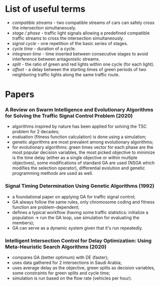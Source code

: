 # List of useful terms
- *compatible streams* - two compatible streams of cars can safely cross the intersection simultaneously.
- *stage / phase* - traffic light signals allowing a predefined compatible traffic streams to cross the intersection simultaneously.
- *signal cycle* - one repetition of the basic series of stages.
- *cycle time* - duration of a cycle.
- *integreen time* - time inserted between consecutive stages to avoid interference between antagonistic streams.
- *split* - the ratio of green and red lights within one cycle (for each light).
- *offset* - a delay between the starting times of green periods of two neighboring traffic lights along the same traffic route.

# Papers
### A Review on Swarm Intelligence and Evolutionary Algorithms for Solving the Traffic Signal Control Problem (2020)
* algorithms inspired by nature has been applied for solving the TSC problem for 2 decades;
* evaluation (fitness function calculation) is done using a simulation;
* genetic algorithms are most prevalent among evolutionary algorithms;
* for evolutionary algorithms: green times vector for each phase are the most popular decision variables, the most picked objective to minimize is the time delay (either as a single objective or within multiple objectives), some modifications of standard GA are used (NSGA which modifies the selection operator), differential evolution and genetic programming methods are used as well.

### Signal Timing Determination Using Genetic Algorithms (1992)
* a foundational paper on applying GA for traffic signal control;
* GA always follow the same rules, only chromosome coding and fitness function are problem-dependent;
* defines a typical workflow (having some traffic statistics: initialize a population -> run the GA loop, use simulation for evaluating the members);
* GA can serve as a dynamic system given that it's run repeatedly.

### Intelligent Intersection Control for Delay Optimization: Using Meta-Heuristic Search Algorithms (2020)
* compares GA (better optimum) with DE (faster);
* uses data gathered for 2 intersections in Saudi Arabia;
* uses average delay as the objective, green splits as decision variables, some constraints for green splits and cycle time;
* simulation is run based on the flow rate (vehicles per hour).

